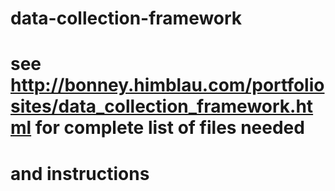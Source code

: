 # data-collection-framework
# see http://bonney.himblau.com/portfoliosites/data_collection_framework.html for complete list of files needed
# and instructions
